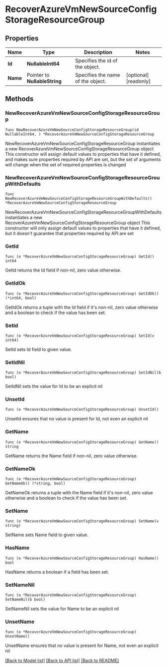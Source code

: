 # RecoverAzureVmNewSourceConfigStorageResourceGroup

## Properties

Name | Type | Description | Notes
------------ | ------------- | ------------- | -------------
**Id** | **NullableInt64** | Specifies the id of the object. | 
**Name** | Pointer to **NullableString** | Specifies the name of the object. | [optional] [readonly] 

## Methods

### NewRecoverAzureVmNewSourceConfigStorageResourceGroup

`func NewRecoverAzureVmNewSourceConfigStorageResourceGroup(id NullableInt64, ) *RecoverAzureVmNewSourceConfigStorageResourceGroup`

NewRecoverAzureVmNewSourceConfigStorageResourceGroup instantiates a new RecoverAzureVmNewSourceConfigStorageResourceGroup object
This constructor will assign default values to properties that have it defined,
and makes sure properties required by API are set, but the set of arguments
will change when the set of required properties is changed

### NewRecoverAzureVmNewSourceConfigStorageResourceGroupWithDefaults

`func NewRecoverAzureVmNewSourceConfigStorageResourceGroupWithDefaults() *RecoverAzureVmNewSourceConfigStorageResourceGroup`

NewRecoverAzureVmNewSourceConfigStorageResourceGroupWithDefaults instantiates a new RecoverAzureVmNewSourceConfigStorageResourceGroup object
This constructor will only assign default values to properties that have it defined,
but it doesn't guarantee that properties required by API are set

### GetId

`func (o *RecoverAzureVmNewSourceConfigStorageResourceGroup) GetId() int64`

GetId returns the Id field if non-nil, zero value otherwise.

### GetIdOk

`func (o *RecoverAzureVmNewSourceConfigStorageResourceGroup) GetIdOk() (*int64, bool)`

GetIdOk returns a tuple with the Id field if it's non-nil, zero value otherwise
and a boolean to check if the value has been set.

### SetId

`func (o *RecoverAzureVmNewSourceConfigStorageResourceGroup) SetId(v int64)`

SetId sets Id field to given value.


### SetIdNil

`func (o *RecoverAzureVmNewSourceConfigStorageResourceGroup) SetIdNil(b bool)`

 SetIdNil sets the value for Id to be an explicit nil

### UnsetId
`func (o *RecoverAzureVmNewSourceConfigStorageResourceGroup) UnsetId()`

UnsetId ensures that no value is present for Id, not even an explicit nil
### GetName

`func (o *RecoverAzureVmNewSourceConfigStorageResourceGroup) GetName() string`

GetName returns the Name field if non-nil, zero value otherwise.

### GetNameOk

`func (o *RecoverAzureVmNewSourceConfigStorageResourceGroup) GetNameOk() (*string, bool)`

GetNameOk returns a tuple with the Name field if it's non-nil, zero value otherwise
and a boolean to check if the value has been set.

### SetName

`func (o *RecoverAzureVmNewSourceConfigStorageResourceGroup) SetName(v string)`

SetName sets Name field to given value.

### HasName

`func (o *RecoverAzureVmNewSourceConfigStorageResourceGroup) HasName() bool`

HasName returns a boolean if a field has been set.

### SetNameNil

`func (o *RecoverAzureVmNewSourceConfigStorageResourceGroup) SetNameNil(b bool)`

 SetNameNil sets the value for Name to be an explicit nil

### UnsetName
`func (o *RecoverAzureVmNewSourceConfigStorageResourceGroup) UnsetName()`

UnsetName ensures that no value is present for Name, not even an explicit nil

[[Back to Model list]](../README.md#documentation-for-models) [[Back to API list]](../README.md#documentation-for-api-endpoints) [[Back to README]](../README.md)


